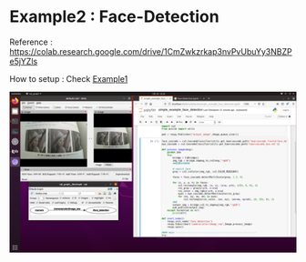 # Example2 : Face-Detection

Reference : https://colab.research.google.com/drive/1CmZwkzrkap3nvPvUbuYy3NBZPe5jYZls

How to setup : Check [Example1](https://github.com/Ar-Ray-code/jupyter-ros1-playground/tree/main/example1_puttext/)

![result](images_for_readme/result.png)